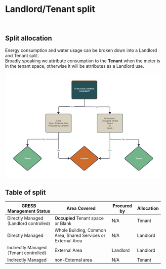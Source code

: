 # Landlord/Tenant split

<br>

## Split allocation
Energy consumption and water usage can be broken down into a Landlord and Tenant split.
<br>
Broadly speaking we attribute consumption to the <b>Tenant</b> when the meter is in the tenant space, otherwise it will be atrributes as a Landlord use.

![Landlord/Tenant split allocation](img/lt.jpg "Landlord/Tenant split allocation")
<br>

## Table of split

|GRESB Management Status|Area Covered|Procured by|Allocation|
|---|---|---|---|
|Directly Managed (Landlord controlled)| <b>Occupied</b> Tenant space or Blank|N/A |Tenant|
|Directly Managed | Whole Building, Common Area, Shared Services or External Area|N/A|Landlord|
|Indirectly Managed (Tenant controlled)|External Area | Landlord|Landlord|
|Indirectly Managed| non-External area| N/A| Tenant|
